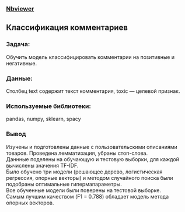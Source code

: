 ### [Nbviewer](https://nbviewer.jupyter.org/github/roman-tekarev/yandex-praktikum-projects/blob/main/toxic-comments/toxic-comments.ipynb)

## Классификация комментариев

### Задача:  
Обучить модель классифицировать комментарии на позитивные и негативные.

### Данные:   

Столбец text содержит текст комментария, toxic — целевой признак.

### Используемые библиотеки:  
pandas, numpy, sklearn, spacy

### Вывод
Изучены и подготовлены данные с пользовательскими описаниями товаров. Проведена лемматизация, убраны стоп-слова.  
Даннные поделены на обучающую и тестовую выборки, для каждой вычислены значения TF-IDF.  
Было обучено три модели (решающее дерево, логистическая регрессия, опорные векторы) и методом случайного поиска были подобраны оптимальные гипермапараметры.  
Все обученные модели были поверены на тестовой выборке.  
Самым лучшим качеством (F1 = 0.788) обладает модель метода опорных векторов.  
